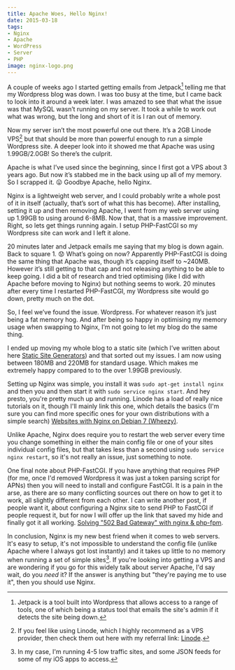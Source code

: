 ```yaml
---
title: Apache Woes, Hello Nginx!
date: 2015-03-18
tags:
- Nginx
- Apache
- WordPress
- Server
- PHP
image: nginx-logo.png
---
```


A couple of weeks ago I started getting emails from Jetpack[^1] telling me that my Wordpress blog was down. I was too busy at the time, but I came back to look into it around a week later. I was amazed to see that what the issue was that MySQL wasn’t running on my server. It took a while to work out what was wrong, but the long and short of it is I ran out of memory.

Now my server isn’t the most powerful one out there. It’s a 2GB Linode VPS[^2] but that should be more than powerful enough to run a simple Wordpress site. A deeper look into it showed me that Apache was using 1.99GB/2.0GB! So there’s the culprit.

<!-- READMORE -->

Apache is what I’ve used since the beginning, since I first got a VPS about 3 years ago. But now it’s stabbed me in the back using up all of my memory. So I scrapped it. 😛 Goodbye Apache, hello Nginx.

Nginx is a lightweight web server, and I could probably write a whole post of it in itself (actually, that’s sort of what this has become). After installing, setting it up and then removing Apache,  I went from my web server using up 1.99GB to using around 6-8MB. Now that, that is a massive improvement. Right, so lets get things running again. I setup PHP-FastCGI so my Wordpress site can work and I left it alone.

20 minutes later and Jetpack emails me saying that my blog is down again. Back to square 1. 😟 What’s going on now? Apparently PHP-FastCGI is doing the same thing that Apache was, though it’s capping itself to ~240MB. However it’s still getting to that cap and not releasing anything to be able to keep going. I did a bit of research and tried optimising (like I did with Apache before moving to Nginx) but nothing seems to work. 20 minutes after every time I restarted PHP-FastCGI, my Wordpress site would go down, pretty much on the dot.

So, I feel we’ve found the issue. Wordpress. For whatever reason it’s just being a fat memory hog. And after being so happy in optimising my memory usage when swapping to Nginx, I’m not going to let my blog do the same thing.

I ended up moving my whole blog to a static site (which I’ve written about here [Static Site Generators](/2015/static-site-generators/)) and that sorted out my issues. I am now using between 180MB and 220MB for standard usage. Which makes me extremely happy compared to to the over 1.99GB previously.

Setting up Nginx was simple, you install it was `sudo apt-get install nginx` and then you and then start it with `sudo service nginx start`. And hey presto, you're pretty much up and running. Linode has a load of really nice tutorials on it, though I'll mainly link this one, which details the basics (I'm sure you can find more specific ones for your own distributions with a simple search) <a href="https://www.linode.com/docs/websites/nginx/websites-with-nginx-on-debian-7-wheezy" target="_blank">Websites with Nginx on Debian 7 (Wheezy)</a>.

Unlike Apache, Nginx does require you to restart the web server every time you change something in either the main config file or one of your sites individual config files, but that takes less than a second using `sudo service nginx restart`, so it's not really an issue, just something to note.

One final note about PHP-FastCGI. If you have anything that requires PHP (for me, once I'd removed Wordpress it was just a token parsing script for APNs) then you will need to install and configure FastCGI. It is a pain in the arse, as there are so many conflicting sources out there on how to get it to work, all slightly different from each other. I can write another post, if people want it, about configuring a Nginx site to send PHP to FastCGI if people request it, but for now I will offer up the link that saved my hide and finally got it all working. <a href="http://wildlyinaccurate.com/solving-502-bad-gateway-with-nginx-php-fpm/" target="_blank">Solving "502 Bad Gateway" with nginx & php-fpm</a>.

In conclusion, Nginx is my new best friend when it comes to web servers. It's easy to setup, it's not impossible to understand the config file (unlike Apache where I always got lost instantly) and it takes up little to no memory when running a set of simple sites[^3]. If you're looking into getting a VPS and are wondering if you go for this widely talk about server Apache, I'd say wait, do you _need_ it? If the answer is anything but "they're paying me to use it", then you should use Nginx.

[^1]: Jetpack is a tool built into Wordpress that allows access to a range of tools, one of which being a status tool that emails the site's admin if it detects the site being down.
[^2]: If you feel like using Linode, which I highly recommend as a VPS provider, then check them out here with my referral link: <a href="https://www.linode.com/?r=398f3b1ce56e745028c920f81e56d1cbb13f57bf" target="_blank">Linode</a>.
[^3]: In my case, I'm running 4-5 low traffic sites, and some JSON feeds for some of my iOS apps to access.